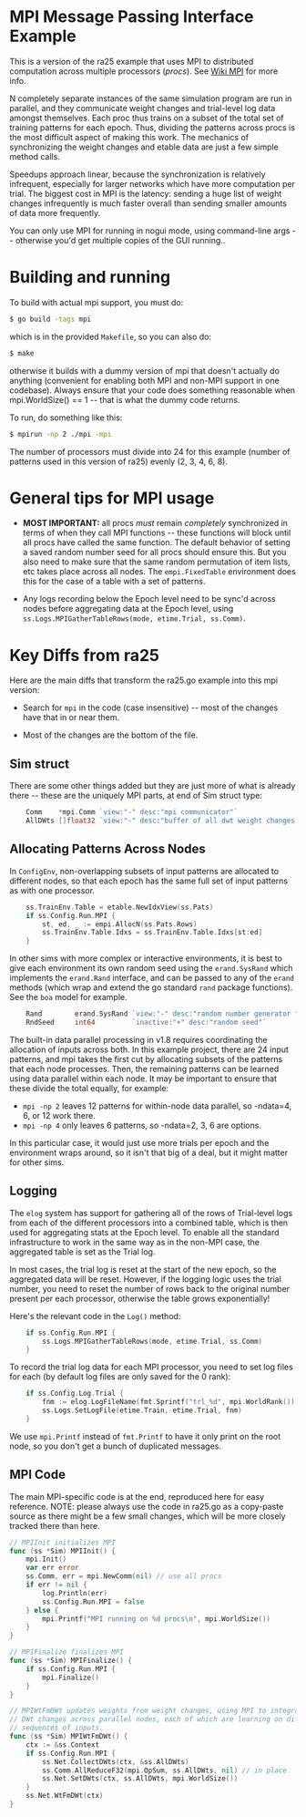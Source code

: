 # MPI Message Passing Interface Example

This is a version of the ra25 example that uses MPI to distributed computation across multiple processors (*procs*).  See [Wiki MPI](https://github.com/emer/emergent/wiki/MPI) for more info.

N completely separate instances of the same simulation program are run in parallel, and they communicate weight changes and trial-level log data amongst themselves.  Each proc thus trains on a subset of the total set of training patterns for each epoch.  Thus, dividing the patterns across procs is the most difficult aspect of making this work.  The mechanics of synchronizing the weight changes and etable data are just a few simple method calls.

Speedups approach linear, because the synchronization is relatively infrequent, especially for larger networks which have more computation per trial.  The biggest cost in MPI is the latency: sending a huge list of weight changes infrequently is much faster overall than sending smaller amounts of data more frequently.

You can only use MPI for running in nogui mode, using command-line args -- otherwise you'd get multiple copies of the GUI running..

# Building and running

To build with actual mpi support, you must do:

```bash
$ go build -tags mpi
```

which is in the provided `Makefile`, so you can also do:
```bash
$ make
```

otherwise it builds with a dummy version of mpi that doesn't actually do anything (convenient for enabling both MPI and non-MPI support in one codebase).  Always ensure that your code does something reasonable when mpi.WorldSize() == 1 -- that is what the dummy code returns.

To run, do something like this:

```bash
$ mpirun -np 2 ./mpi -mpi
```

The number of processors must divide into 24 for this example (number of patterns used in this version of ra25) evenly (2, 3, 4, 6, 8).

# General tips for MPI usage

* **MOST IMPORTANT:** all procs *must* remain *completely* synchronized in terms of when they call MPI functions -- these functions will block until all procs have called the same function.  The default behavior of setting a saved random number seed for all procs should ensure this.  But you also need to make sure that the same random permutation of item lists, etc takes place across all nodes.  The `empi.FixedTable` environment does this for the case of a table with a set of patterns.

* Any logs recording below the Epoch level need to be sync'd across nodes before aggregating data at the Epoch level, using `ss.Logs.MPIGatherTableRows(mode, etime.Trial, ss.Comm)`.


# Key Diffs from ra25

Here are the main diffs that transform the ra25.go example into this mpi version:

* Search for `mpi` in the code (case insensitive) -- most of the changes have that in or near them.

* Most of the changes are the bottom of the file.

## Sim struct

There are some other things added but they are just more of what is already there -- these are the uniquely MPI parts, at end of Sim struct type:

```go
	Comm    *mpi.Comm `view:"-" desc:"mpi communicator"`
	AllDWts []float32 `view:"-" desc:"buffer of all dwt weight changes -- for mpi sharing"`
```

## Allocating Patterns Across Nodes

In `ConfigEnv`, non-overlapping subsets of input patterns are allocated to different nodes, so that each epoch has the same full set of input patterns as with one processor.

```go
	ss.TrainEnv.Table = etable.NewIdxView(ss.Pats)
	if ss.Config.Run.MPI {
		st, ed, _ := empi.AllocN(ss.Pats.Rows)
		ss.TrainEnv.Table.Idxs = ss.TrainEnv.Table.Idxs[st:ed]
	}
```

In other sims with more complex or interactive environments, it is best to give each environment its own random seed using the `erand.SysRand` which implements the `erand.Rand` interface, and can be passed to any of the `erand` methods (which wrap and extend the go standard `rand` package functions).  See the `boa` model for example.

```go
	Rand        erand.SysRand `view:"-" desc:"random number generator for the env -- all random calls must use this"`
	RndSeed     int64         `inactive:"+" desc:"random seed"`
```

The built-in data parallel processing in v1.8 requires coordinating the allocation of inputs across both.  In this example project, there are 24 input patterns, and mpi takes the first cut by allocating subsets of the patterns that each node processes.  Then, the remaining patterns can be learned using data parallel within each node.  It may be important to ensure that these divide the total equally, for example:

* `mpi -np 2` leaves 12 patterns for within-node data parallel, so -ndata=4, 6, or 12 work there.
* `mpi -np 4` only leaves 6 patterns, so -ndata=2, 3, 6 are options.

In this particular case, it would just use more trials per epoch and the environment wraps around, so it isn't that big of a deal, but it might matter for other sims.

## Logging

The `elog` system has support for gathering all of the rows of Trial-level logs from each of the different processors into a combined table, which is then used for aggregating stats at the Epoch level.  To enable all the standard infrastructure to work in the same way as in the non-MPI case, the aggregated table is set as the Trial log. 

In most cases, the trial log is reset at the start of the new epoch, so the aggregated data will be reset.  However, if the logging logic uses the trial number, you need to reset the number of rows back to the original number present per each processor, otherwise the table grows exponentially!

Here's the relevant code in the `Log()` method:

```go
	if ss.Config.Run.MPI {
		ss.Logs.MPIGatherTableRows(mode, etime.Trial, ss.Comm)
	}
```

To record the trial log data for each MPI processor, you need to set log files for each (by default log files are only saved for the 0 rank):

```go
	if ss.Config.Log.Trial {
		fnm := elog.LogFileName(fmt.Sprintf("trl_%d", mpi.WorldRank()), ss.Net.Name(), ss.Params.RunName(ss.Config.Run.Run))
		ss.Logs.SetLogFile(etime.Train, etime.Trial, fnm)
	}
```


We use `mpi.Printf` instead of `fmt.Printf` to have it only print on the root node, so you don't get a bunch of duplicated messages.

## MPI Code

The main MPI-specific code is at the end, reproduced here for easy reference.  NOTE: please always use the code in ra25.go as a copy-paste source as there might be a few small changes, which will be more closely tracked there than here.


```go
// MPIInit initializes MPI
func (ss *Sim) MPIInit() {
	mpi.Init()
	var err error
	ss.Comm, err = mpi.NewComm(nil) // use all procs
	if err != nil {
		log.Println(err)
		ss.Config.Run.MPI = false
	} else {
		mpi.Printf("MPI running on %d procs\n", mpi.WorldSize())
	}
}

// MPIFinalize finalizes MPI
func (ss *Sim) MPIFinalize() {
	if ss.Config.Run.MPI {
		mpi.Finalize()
	}
}

// MPIWtFmDWt updates weights from weight changes, using MPI to integrate
// DWt changes across parallel nodes, each of which are learning on different
// sequences of inputs.
func (ss *Sim) MPIWtFmDWt() {
	ctx := &ss.Context
	if ss.Config.Run.MPI {
		ss.Net.CollectDWts(ctx, &ss.AllDWts)
		ss.Comm.AllReduceF32(mpi.OpSum, ss.AllDWts, nil) // in place
		ss.Net.SetDWts(ctx, ss.AllDWts, mpi.WorldSize())
	}
	ss.Net.WtFmDWt(ctx)
}
```

